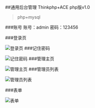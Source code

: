 ##通用后台管理 Thinkphp+ACE php版v1.0
>php+mysql

###账号
账号：admin
密码：123456

###登录页

![登录页](https://github.com/wlfs/CA_TP_ACE/raw/master/doc/images/login.jpg)
###记住密码

![记住密码](https://github.com/wlfs/CA_TP_ACE/raw/master/doc/images/1.jpg)
###管理主页

![管理主页](https://github.com/wlfs/CA_TP_ACE/raw/master/doc/images/main.jpg)
###管理员列表

![管理员列表](https://github.com/wlfs/CA_TP_ACE/raw/master/doc/images/2.jpg)

###表单

![表单](https://github.com/wlfs/CA_TP_ACE/raw/master/doc/images/3.jpg)
